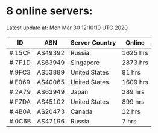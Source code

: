 # 8 online servers:

Latest update at: Mon Mar 30 12:10:10 UTC 2020

| ID | ASN | Server Country | Online |
| -- | --- | -------------- | ------ |
| #.15CF | AS49392 | Russia | 1625 hrs |
| #.7F1D | AS63949 | Singapore | 2873 hrs |
| #.9FC3 | AS53889 | United States | 81 hrs |
| #.E069 | AS40065 | United States | 1609 hrs |
| #.2A79 | AS63949 | Japan | 289 hrs |
| #.F7DA | AS45102 | United States | 899 hrs |
| #.4B0A | AS20473 | Canada | 12 hrs |
| #.0C6B | AS47196 | Russia | 7 hrs |

